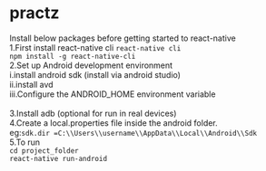 # practz
Install below packages before getting started to react-native<br/>
1.First install react-native cli
```react-native cli``` <br/>
```npm install -g react-native-cli``` <br/>
2.Set up Android development environment <br/>
	i.install android sdk (install via android studio) <br/>
	ii.install avd <br/>
	iii.Configure the ANDROID_HOME environment variable <br/>
     <br/>
3.Install adb (optional for run in real devices) <br/>
4.Create a local.properties file inside the android folder. <br/>
eg:```sdk.dir =C:\\Users\\username\\AppData\\Local\\Android\\Sdk``` <br/>
5.To run <br/>
 ```cd project_folder``` <br/>
 ```react-native run-android```
 